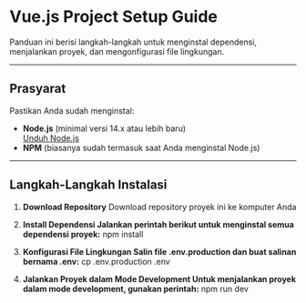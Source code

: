 # Vue.js Project Setup Guide

Panduan ini berisi langkah-langkah untuk menginstal dependensi, menjalankan proyek, dan mengonfigurasi file lingkungan.

---

## Prasyarat
Pastikan Anda sudah menginstal:
- **Node.js** (minimal versi 14.x atau lebih baru)  
  [Unduh Node.js](https://nodejs.org)
- **NPM** (biasanya sudah termasuk saat Anda menginstal Node.js)

---

## Langkah-Langkah Instalasi

1. **Download Repository**
   Download repository proyek ini ke komputer Anda

2. **Install Dependensi Jalankan perintah berikut untuk menginstal semua dependensi proyek:**
   npm install
3. **Konfigurasi File Lingkungan Salin file .env.production dan buat salinan bernama .env:** 
   cp .env.production .env
4. **Jalankan Proyek dalam Mode Development Untuk menjalankan proyek dalam mode development, gunakan perintah:**
   npm run dev